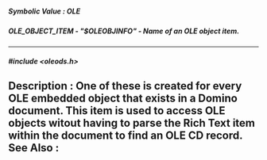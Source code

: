 ##### Symbolic Value : OLE
##### OLE_OBJECT_ITEM - "$OLEOBJINFO" - Name of an OLE object item.
---
##### #include <oleods.h>
**Description :**
One of these is created for every OLE embedded object that exists in a Domino 
document.  This item is used to access OLE objects witout having to parse the 
Rich Text item within the document to find an OLE CD record.
**See Also :**
[](D:/md_files/.md)
---
